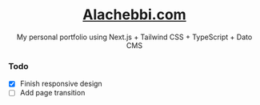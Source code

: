 <div align="center">
  <h1><a href="https://alachebbi.com" target="_blank" rel="noreferrer">Alachebbi.com</a></h1>
  <p>My personal portfolio using Next.js + Tailwind CSS + TypeScript + Dato CMS</p>
</div>


### Todo

- [x] Finish responsive design
- [ ] Add page transition
